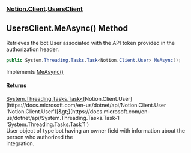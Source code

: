 ### [Notion.Client](Notion.Client.md 'Notion.Client').[UsersClient](Notion.Client.UsersClient.md 'Notion.Client.UsersClient')

## UsersClient.MeAsync() Method

Retrieves the bot User associated with the API token provided in the authorization header.

```csharp
public System.Threading.Tasks.Task<Notion.Client.User> MeAsync();
```

Implements [MeAsync()](Notion.Client.IUsersClient.MeAsync().md 'Notion.Client.IUsersClient.MeAsync()')

#### Returns
[System.Threading.Tasks.Task&lt;](https://docs.microsoft.com/en-us/dotnet/api/System.Threading.Tasks.Task-1 'System.Threading.Tasks.Task`1')[Notion.Client.User](https://docs.microsoft.com/en-us/dotnet/api/Notion.Client.User 'Notion.Client.User')[&gt;](https://docs.microsoft.com/en-us/dotnet/api/System.Threading.Tasks.Task-1 'System.Threading.Tasks.Task`1')  
User object of type bot having an owner field with information about the person who authorized the  
integration.